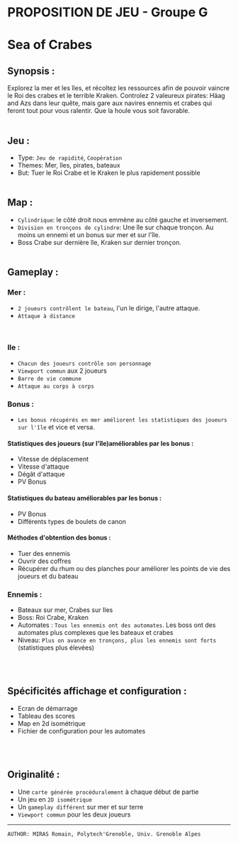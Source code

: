 # PROPOSITION DE JEU - Groupe G

# __Sea of Crabes__

## Synopsis :
Explorez la mer et les îles, et récoltez les ressources afin de pouvoir vaincre le Roi des crabes et le terrible Kraken.
Controlez 2 valeureux pirates: Häag and Azs dans leur quête, mais gare aux navires ennemis et crabes qui feront tout pour vous ralentir. Que la houle vous soit favorable.
<br>
<br>


## Jeu : 
- Type: `Jeu de rapidité`, `Coopération`
- Themes: Mer, îles, pirates, bateaux
- But: Tuer le Roi Crabe et le Kraken le plus rapidement possible
  <br>
  <br>

## Map :
- `Cylindrique`: le côté droit nous emmène au côté gauche et inversement.
- `Division en tronçons de cylindre`: Une île sur chaque tronçon. Au moins un ennemi et un bonus sur mer et sur l'île.
- Boss Crabe sur dernière île, Kraken sur dernier tronçon.
  <br>
  <br>

## Gameplay :

### Mer :
- `2 joueurs contrôlent le bateau`, l'un le dirige, l'autre attaque.
- `Attaque à distance`
<br>
  

### Ile :
- `Chacun des joueurs contrôle son personnage`
- `Viewport commun` aux 2 joueurs
- `Barre de vie commune`
- `Attaque au corps à corps`
  <br>

### Bonus :
- `Les bonus récupérés en mer améliorent les statistiques des joueurs sur l'île` et vice et versa.

#### Statistiques des joueurs (sur l'île)améliorables par les bonus :
- Vitesse de déplacement
- Vitesse d'attaque
- Dégât d'attaque
- PV Bonus

#### Statistiques du bateau améliorables par les bonus :
- PV Bonus
- Différents types de boulets de canon

#### Méthodes d'obtention des bonus :
- Tuer des ennemis
- Ouvrir des coffres
- Récupérer du rhum ou des planches pour améliorer les points de vie des joueurs et du bateau
  <br>

### Ennemis :
- Bateaux sur mer, Crabes sur Iles
- Boss: Roi Crabe, Kraken
- Automates : `Tous les ennemis ont des automates`. Les boss ont des automates plus complexes que les bateaux et crabes
- Niveau: `Plus on avance en tronçons, plus les ennemis sont forts` (statistiques plus élevées)
<br>
<br>



## Spécificités affichage et configuration :
- Ecran de démarrage
- Tableau des scores
- Map en 2d isométrique
- Fichier de configuration pour les automates
<br>
<br>


## Originalité :      
- Une `carte générée procéduralement` à chaque début de partie
- Un jeu en `2D isométrique`
- Un `gameplay différent` sur mer et sur terre
- `Viewport commun` pour les deux joueurs





---
    AUTHOR: MIRAS Romain, Polytech'Grenoble, Univ. Grenoble Alpes 



